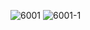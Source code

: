 ![6001](https://user-images.githubusercontent.com/69049801/128679959-a85ebd70-5da9-4be3-8381-ac6a5819b2f6.PNG)
![6001-1](https://user-images.githubusercontent.com/69049801/128679990-97319ddc-1765-4743-807e-50c99086bd06.PNG)
